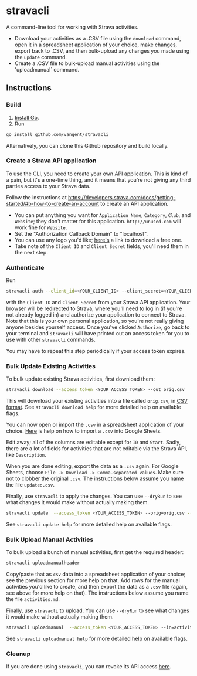 # stravacli

A command-line tool for working with Strava activities.

*   Download your activities as a .CSV file using the `download` command, open
    it in a spreadsheet application of your choice, make changes, export back to
    .CSV, and then bulk-upload any changes you made using the `update` command.
*   Create a .CSV file to bulk-upload manual activities using the 'uploadmanual`
    command.

## Instructions

### Build

1.  [Install Go](https://golang.org/dl).
2.  Run

```bash
go install github.com/vangent/stravacli
```

Alternatively, you can clone this Github repository and build locally.

### Create a Strava API application

To use the CLI, you need to create your own API application. This is kind of a
pain, but it's a one-time thing, and it means that you're not giving any third
parties access to your Strava data.

Follow the instructions at
https://developers.strava.com/docs/getting-started/#b-how-to-create-an-account
to create an API application.

*   You can put anything you want for `Application Name`, `Category`, `Club`,
    and `Website`; they don't matter for this application. `http://unused.com`
    will work fine for `Website`.
*   Set the "Authorization Callback Domain" to "localhost".
*   You can use any logo you'd like;
    [here's](https://www.google.com/search?q=free+logo+download+png&tbm=isch) a
    link to download a free one.
*   Take note of the `Client ID` and `Client Secret` fields, you'll need them in
    the next step.

### Authenticate

Run

```bash
stravacli auth --client_id=<YOUR_CLIENT_ID> --client_secret=<YOUR_CLIENT_SECRET>
```

with the `Client ID` and `Client Secret` from your Strava API application. Your
browser will be redirected to Strava, where you'll need to log in (if you're not
already logged in) and authorize your application to connect to Strava. Note
that this is your own personal application, so you're not really giving anyone
besides yourself access. Once you've clicked `Authorize`, go back to your
terminal and `stravacli` will have printed out an access token for you to use
with other `stravacli` commands.

You may have to repeat this step periodically if your access token expires.

### Bulk Update Existing Activities

To bulk update existing Strava activities, first download them:

```bash
stravacli download --access_token <YOUR_ACCESS_TOKEN> --out orig.csv
```

This will download your existing activities into a file called `orig.csv`, in
[CSV format](https://en.wikipedia.org/wiki/Comma-separated_values). See
`stravacli download help` for more detailed help on available flags.

You can now open or import the `.csv` in a spreadsheet application of your
choice. [Here](https://support.google.com/docs/answer/40608) is help on how to
import a `.csv` into Google Sheets.

Edit away; all of the columns are editable except for `ID` and `Start`. Sadly,
there are a lot of fields for activities that are not editable via the Strava
API, like `Description`.

When you are done editing, export the data as a `.csv` again. For Google Sheets,
choose `File -> Download -> Comma-separated values`. Make sure not to clobber
the original `.csv`. The instructions below assume you name the file
`updated.csv`.

Finally, use `stravacli` to apply the changes. You can use `--dryRun` to see
what changes it would make without actually making them.

```bash
stravacli update  --access_token <YOUR_ACCESS_TOKEN> --orig=orig.csv --updated updated.csv
```

See `stravacli update help` for more detailed help on available flags.

### Bulk Upload Manual Activities

To bulk upload a bunch of manual activities, first get the required header:

```bash
stravacli uploadmanualheader
```

Copy/paste that as `csv` data into a spreadsheet application of your choice; see
the previous section for more help on that. Add rows for the manual activities
you'd like to create, and then export the data as a `.csv` file (again, see
above for more help on that). The instructions below assume you name the file
`activities.md`.

Finally, use `stravacli` to upload. You can use `--dryRun` to see what changes
it would make without actually making them.

```bash
stravacli uploadmanual  --access_token <YOUR_ACCESS_TOKEN> --in=activities.csv
```

See `stravacli uploadmanual help` for more detailed help on available flags.

### Cleanup

If you are done using `stravacli`, you can revoke its API access
[here](https://www.strava.com/settings/apps).

